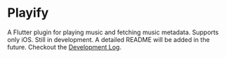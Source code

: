 # Playify

A Flutter plugin for playing music and fetching music metadata. Supports only iOS. Still in development. A detailed README will be added in the future. Checkout the [Development Log](https://github.com/iberatkaya/playify/blob/master/DEVLOG.md).